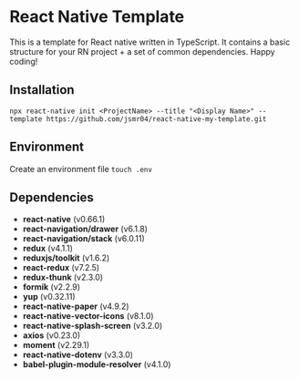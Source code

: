 # React Native Template
This is a template for React native written in TypeScript. It contains a basic structure for your RN project + a set of common dependencies. Happy coding!

## Installation
`npx react-native init <ProjectName> --title "<Display Name>" --template https://github.com/jsmr04/react-native-my-template.git`

## Environment
Create an environment file `touch .env`

## Dependencies
* **react-native** (v0.66.1)
* **react-navigation/drawer** (v6.1.8)
* **react-navigation/stack** (v6.0.11)
* **redux** (v4.1.1)
* **reduxjs/toolkit** (v1.6.2)
* **react-redux** (v7.2.5)
* **redux-thunk** (v2.3.0)
* **formik** (v2.2.9)
* **yup** (v0.32.11)
* **react-native-paper** (v4.9.2)
* **react-native-vector-icons** (v8.1.0)
* **react-native-splash-screen** (v3.2.0)
* **axios** (v0.23.0)
* **moment** (v2.29.1)
* **react-native-dotenv** (v3.3.0)
* **babel-plugin-module-resolver** (v4.1.0)
